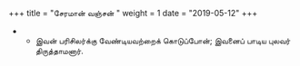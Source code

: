 ﻿+++
title = "சேரமான் வஞ்சன்  "
weight = 1
date = "2019-05-12"
+++


- -  இவன் பரிசிலர்க்கு வேண்டியவற்றைக் கொடுப்போன்; இவனைப் பாடிய புலவர் திருத்தாமனார். 
